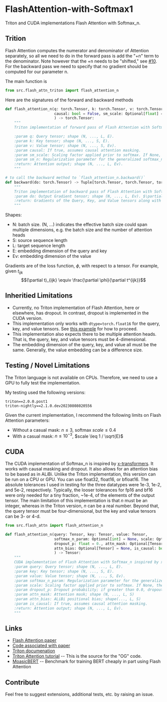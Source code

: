 # FlashAttention-with-Softmax1

Triton and CUDA implementations Flash Attention with Softmax_n.

## Trition
Flash Attention computes the numerator and denominator of Attention separately, so all we need to do in the forward pass is add the "+n" term to the denominator.
Note however that the +n needs to be "shifted," see [#10](https://github.com/softmax1/softmax1/issues/10).
For the backward pass we need to specify that no gradient should be computed for our parameter n.

The main function is

```python
from src.flash_attn_triton import flash_attention_n
```
Here are the signatures of the forward and backward methods
```python
def flash_attention_n(q: torch.Tensor, k: torch.Tensor, v: torch.Tensor, 
                      causal: bool = False, sm_scale: Optional[float] = None, sm_n: Optional[float] = None
                      ) -> torch.Tensor:
    """
    Triton implementation of forward pass of Flash Attention with Softmax_n

    :param q: Query tensor; shape (N, ..., L, E).
    :param k: Key tensor; shape (N, ..., S, E).
    :param v: Value tensor; shape (N, ..., S, Ev).
    :param causal: If true, assumes causal attention masking.
    :param sm_scale: Scaling factor applied prior to softmax. If None, the default value is set to 1 / sqrt(E).
    :param sm_n: Regularization parameter for the generalized softmax_n.
    :return: Attention output; shape (N, ..., L, Ev).
    """

# to call the backward method to `flash_attention_n.backward()`
def backward(do: torch.Tensor) -> Tuple[torch.Tensor, torch.Tensor, torch.Tensor, None, None]:
    """
    Triton implementation of backward pass of Flash Attention with Softmax_1
    :param do: Output Gradient tensor; shape (N, ..., L, Ev). $\partial \phi / \partial \vec{o}$ where $\phi$ is the loss function
    :return: Gradients of the Query, Key, and Value tensors along with two null values.
    """
```

Shapes:
- N: batch size. (N, ...) indicates the effective batch size could span multiple dimensions, e.g. the batch size and the number of attention heads
- S: source sequence length
- L: target sequence length
- E: embedding dimension of the query and key
- Ev: embedding dimension of the value

Gradients are of the loss function, $\phi$, with respect to a tensor. For example, given $t_{ijk}$
$$(\partial t)_{ijk} \equiv \frac{\partial \phi}{\partial t^{ijk}}$$

## Inheritied Limitations

- Currently, no Triton implementation of Flash Attention, here or elsewhere, has dropout. In contrast, dropout is implemented in the CUDA version.
- This implementation only works with `dtype=torch.float16` for the query, key, and value tensors. See [this example](https://github.com/mosaicml/examples/blob/a18e2c0db226b7118ed7ebbaecd8edb57dc59335/examples/benchmarks/bert/src/bert_layers.py#L230) for how to proceed.
- This implementation also expects there to be multiple attention heads. That is, the query, key, and value tensors must be 4-dimensional.
- The embedding dimension of the query, key, and value all must be the same. Generally, the value embedding can be a difference size.

## Testing / Novel Limitations
The Triton language is not available on CPUs.
Therefore, we need to use a GPU to fully test the implementation.

My testing used the following versions:
```
triton==2.0.0.post1
triton-nightly==2.1.0.dev20230808020556
```

Given the current implementation, I recommend the following limits on Flash Attention parameters:
- Without a casual mask: $n \leq 3$, softmax $scale \leq 0.4$
- With a casual mask: $n \leq 10^{-3}$, $scale \leq 1 / \sqrt{E}$

## CUDA

The CUDA implementation of Softmax_n is inspired by [x-transformers](https://github.com/lucidrains/x-transformers/blob/6867e9ac8a93f4844d70208c23cfd50cbc48485c/x_transformers/attend.py#L133).
It works with causal masking and dropout.
It also allows for an attention bias to be based as in ALiBi.
Unlike the Triton implementation, this version can be run on a CPU or GPU. 
You can use float32, float16, or bfloat16.
The absolute tolerances I used in testing for the three datatypes were 1e-3, 1e-2, and 5e-2, respectively.
Typically, the looser tolerances for fp16 and bf16 were only needed for a tiny fraction, ~1e-4,  of the elements of the output tensor.
The main limitation of this implementation is that _n_ must be an integer, whereas in the Triton version, _n_ can be a real number.
Beyond that, the query tensor must be four-dimensional, but the key and value tensors can be 3- or 4-d.

```python
from src.flash_attn import flash_attention_n

def flash_attention_n(query: Tensor, key: Tensor, value: Tensor,
                      softmax_n_param: Optional[int] = None, scale: Optional[float] = None, 
                      dropout_p: float = 0., attn_mask: Optional[Tensor] = None, 
                      attn_bias: Optional[Tensor] = None, is_causal: bool = False
                      ) -> Tensor:
    """
    CUDA implementation of Flash Attention with Softmax_n inspired by x-transformers
    :param query: Query tensor; shape (N, ..., L, E).
    :param key: Key tensor; shape (N, ..., S, E).
    :param value: Value tensor; shape (N, ..., S, Ev).
    :param softmax_n_param: Regularization parameter for the generalized softmax_n.
    :param scale: Scaling factor applied prior to softmax. If None, the default value is set to 1 / sqrt(E).
    :param dropout_p: Dropout probability; if greater than 0.0, dropout is applied
    :param attn_mask: Attention mask; shape (N, ..., L, S)
    :param attn_bias: ALiBi positional bias; shape(..., L, S)
    :param is_causal: If true, assumes causal attention masking.
    :return: Attention output; shape (N, ..., L, Ev).
    """
```


## Links
- [Flash Attention paper](https://arxiv.org/abs/2205.14135)
- [Code associated with paper](https://github.com/Dao-AILab/flash-attention/tree/main)
- [Triton documenation](https://triton-lang.org/main/index.html)
- [Triton Attention tutorial](https://github.com/openai/triton/blob/main/python/tutorials/06-fused-attention.py) -- This is the source for the "OG" code.
- [MoasicBERT](https://github.com/mosaicml/examples/tree/845bfe23c77316264d5dd6e2a6b7c46cefa4519a/examples/benchmarks/bert) -- Benchmark for training BERT cheaply in part using Flash Attention

## Contribute
Feel free to suggest extensions, additional tests, etc. by raising an issue.
